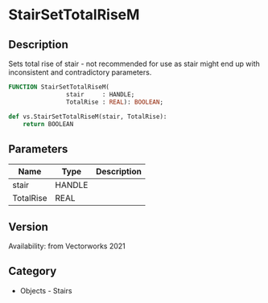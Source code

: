 # StairSetTotalRiseM

## Description
Sets total rise of stair - not recommended for use as stair might end up with inconsistent and contradictory parameters.

```pascal
FUNCTION StairSetTotalRiseM(
				stair     : HANDLE;
				TotalRise : REAL): BOOLEAN;
```

```python
def vs.StairSetTotalRiseM(stair, TotalRise):
    return BOOLEAN
```

## Parameters
|Name|Type|Description|
|---|---|---|
|stair|HANDLE|   |
|TotalRise|REAL|   |

## Version
Availability: from Vectorworks 2021

## Category
* Objects - Stairs

